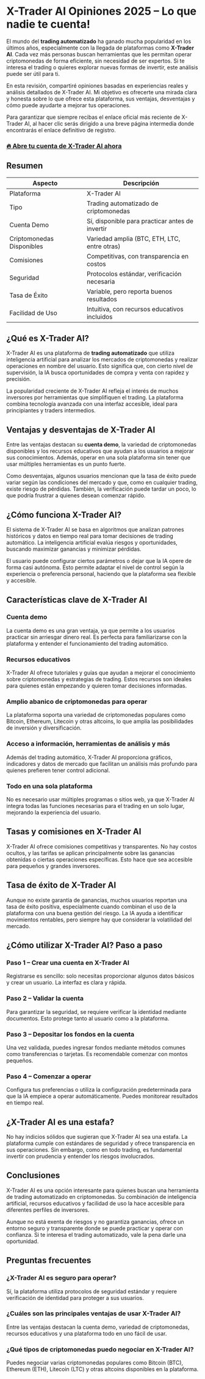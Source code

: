 # X-Trader AI Opiniones 2025 – Lo que nadie te cuenta!
 

El mundo del **trading automatizado** ha ganado mucha popularidad en los últimos años, especialmente con la llegada de plataformas como **X-Trader AI**. Cada vez más personas buscan herramientas que les permitan operar criptomonedas de forma eficiente, sin necesidad de ser expertos. Si te interesa el trading o quieres explorar nuevas formas de invertir, este análisis puede ser útil para ti.

En esta revisión, compartiré opiniones basadas en experiencias reales y análisis detallados de X-Trader AI. Mi objetivo es ofrecerte una mirada clara y honesta sobre lo que ofrece esta plataforma, sus ventajas, desventajas y cómo puede ayudarte a mejorar tus operaciones.

Para garantizar que siempre recibas el enlace oficial más reciente de X-Trader AI, al hacer clic serás dirigido a una breve página intermedia donde encontrarás el enlace definitivo de registro.

### [🔥 Abre tu cuenta de X-Trader AI ahora](https://github.com/Chasity81Mercer/gpt-pilot/blob/main/67es.md)
## Resumen

| Aspecto                  | Descripción                                         |
|-------------------------|-----------------------------------------------------|
| Plataforma              | X-Trader AI                                         |
| Tipo                    | Trading automatizado de criptomonedas              |
| Cuenta Demo             | Sí, disponible para practicar antes de invertir    |
| Criptomonedas Disponibles| Variedad amplia (BTC, ETH, LTC, entre otras)       |
| Comisiones              | Competitivas, con transparencia en costos          |
| Seguridad               | Protocolos estándar, verificación necesaria         |
| Tasa de Éxito           | Variable, pero reporta buenos resultados            |
| Facilidad de Uso        | Intuitiva, con recursos educativos incluidos       |

## ¿Qué es X-Trader AI?

X-Trader AI es una plataforma de **trading automatizado** que utiliza inteligencia artificial para analizar los mercados de criptomonedas y realizar operaciones en nombre del usuario. Esto significa que, con cierto nivel de supervisión, la IA busca oportunidades de compra y venta con rapidez y precisión.

La popularidad creciente de X-Trader AI refleja el interés de muchos inversores por herramientas que simplifiquen el trading. La plataforma combina tecnología avanzada con una interfaz accesible, ideal para principiantes y traders intermedios.

## Ventajas y desventajas de X-Trader AI

Entre las ventajas destacan su **cuenta demo**, la variedad de criptomonedas disponibles y los recursos educativos que ayudan a los usuarios a mejorar sus conocimientos. Además, operar en una sola plataforma sin tener que usar múltiples herramientas es un punto fuerte.

Como desventajas, algunos usuarios mencionan que la tasa de éxito puede variar según las condiciones del mercado y que, como en cualquier trading, existe riesgo de pérdidas. También, la verificación puede tardar un poco, lo que podría frustrar a quienes desean comenzar rápido.

## ¿Cómo funciona X-Trader AI?

El sistema de X-Trader AI se basa en algoritmos que analizan patrones históricos y datos en tiempo real para tomar decisiones de trading automático. La inteligencia artificial evalúa riesgos y oportunidades, buscando maximizar ganancias y minimizar pérdidas.

El usuario puede configurar ciertos parámetros o dejar que la IA opere de forma casi autónoma. Esto permite adaptar el nivel de control según la experiencia o preferencia personal, haciendo que la plataforma sea flexible y accesible.

## Características clave de X-Trader AI

### Cuenta demo

La cuenta demo es una gran ventaja, ya que permite a los usuarios practicar sin arriesgar dinero real. Es perfecta para familiarizarse con la plataforma y entender el funcionamiento del trading automático.

### Recursos educativos

X-Trader AI ofrece tutoriales y guías que ayudan a mejorar el conocimiento sobre criptomonedas y estrategias de trading. Estos recursos son ideales para quienes están empezando y quieren tomar decisiones informadas.

### Amplio abanico de criptomonedas para operar

La plataforma soporta una variedad de criptomonedas populares como Bitcoin, Ethereum, Litecoin y otras altcoins, lo que amplía las posibilidades de inversión y diversificación.

### Acceso a información, herramientas de análisis y más

Además del trading automático, X-Trader AI proporciona gráficos, indicadores y datos de mercado que facilitan un análisis más profundo para quienes prefieren tener control adicional.

### Todo en una sola plataforma

No es necesario usar múltiples programas o sitios web, ya que X-Trader AI integra todas las funciones necesarias para el trading en un solo lugar, mejorando la experiencia del usuario.

## Tasas y comisiones en X-Trader AI

X-Trader AI ofrece comisiones competitivas y transparentes. No hay costos ocultos, y las tarifas se aplican principalmente sobre las ganancias obtenidas o ciertas operaciones específicas. Esto hace que sea accesible para pequeños y grandes inversores.

## Tasa de éxito de X-Trader AI

Aunque no existe garantía de ganancias, muchos usuarios reportan una tasa de éxito positiva, especialmente cuando combinan el uso de la plataforma con una buena gestión del riesgo. La IA ayuda a identificar movimientos rentables, pero siempre hay que considerar la volatilidad del mercado.

## ¿Cómo utilizar X-Trader AI? Paso a paso

### Paso 1 – Crear una cuenta en X-Trader AI

Registrarse es sencillo: solo necesitas proporcionar algunos datos básicos y crear un usuario. La interfaz es clara y rápida.

### Paso 2 – Validar la cuenta

Para garantizar la seguridad, se requiere verificar la identidad mediante documentos. Esto protege tanto al usuario como a la plataforma.

### Paso 3 – Depositar los fondos en la cuenta

Una vez validada, puedes ingresar fondos mediante métodos comunes como transferencias o tarjetas. Es recomendable comenzar con montos pequeños.

### Paso 4 – Comenzar a operar

Configura tus preferencias o utiliza la configuración predeterminada para que la IA empiece a operar automáticamente. Puedes monitorear resultados en tiempo real.

## ¿X-Trader AI es una estafa?

No hay indicios sólidos que sugieran que X-Trader AI sea una estafa. La plataforma cumple con estándares de seguridad y ofrece transparencia en sus operaciones. Sin embargo, como en todo trading, es fundamental invertir con prudencia y entender los riesgos involucrados.

## Conclusiones

X-Trader AI es una opción interesante para quienes buscan una herramienta de trading automatizado en criptomonedas. Su combinación de inteligencia artificial, recursos educativos y facilidad de uso la hace accesible para diferentes perfiles de inversores.

Aunque no está exenta de riesgos y no garantiza ganancias, ofrece un entorno seguro y transparente donde se puede practicar y operar con confianza. Si te interesa el trading automatizado, vale la pena darle una oportunidad.

## Preguntas frecuentes

### ¿X-Trader AI es seguro para operar?

Sí, la plataforma utiliza protocolos de seguridad estándar y requiere verificación de identidad para proteger a sus usuarios.

### ¿Cuáles son las principales ventajas de usar X-Trader AI?

Entre las ventajas destacan la cuenta demo, variedad de criptomonedas, recursos educativos y una plataforma todo en uno fácil de usar.

### ¿Qué tipos de criptomonedas puedo negociar en X-Trader AI?

Puedes negociar varias criptomonedas populares como Bitcoin (BTC), Ethereum (ETH), Litecoin (LTC) y otras altcoins disponibles en la plataforma.